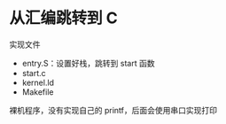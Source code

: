 # 从汇编跳转到 C

实现文件
- entry.S：设置好栈，跳转到 start 函数
- start.c
- kernel.ld
- Makefile

裸机程序，没有实现自己的 printf，后面会使用串口实现打印


